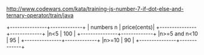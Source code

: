 http://www.codewars.com/kata/training-js-number-7-if-dot-else-and-ternary-operator/train/java

+---------------+-------------+
|  numbers n    | price(cents)|
+---------------+-------------+
|n<5            |    100      |
+---------------+-------------+
|n>=5 and n<10  |     95      |
+---------------+-------------+
|n>=10          |     90      |
+---------------+-------------+
